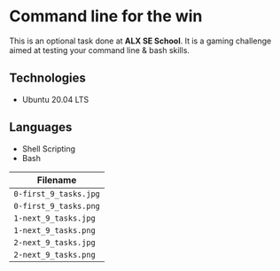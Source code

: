 # Command line for the win

This is an optional task done at **ALX SE School**. It is a gaming challenge aimed at testing your command line & bash skills.

## Technologies

* Ubuntu 20.04 LTS

## Languages

* Shell Scripting
* Bash

| Filename |
| -------- |
| `0-first_9_tasks.jpg` |
| `0-first_9_tasks.png` |
| `1-next_9_tasks.jpg`  |
| `1-next_9_tasks.png`  |
| `2-next_9_tasks.jpg`  |
| `2-next_9_tasks.png`  |
